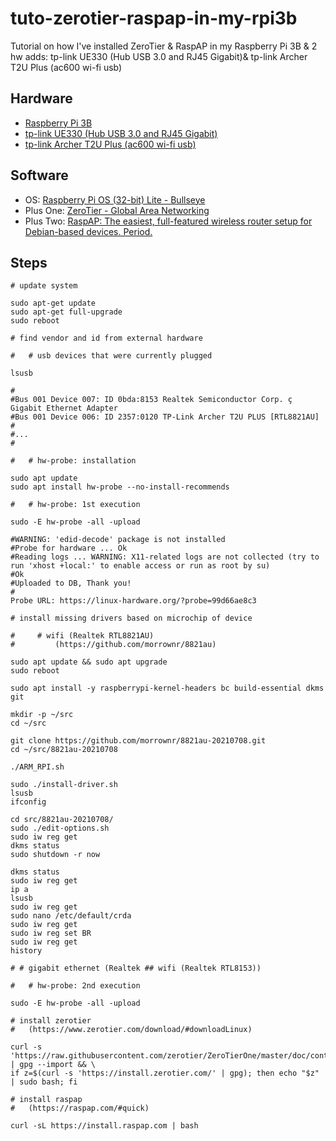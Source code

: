 # tuto-zerotier-raspap-in-my-rpi3b

Tutorial on how I've installed ZeroTier & RaspAP in my Raspberry Pi 3B & 2 hw adds: tp-link UE330 (Hub USB 3.0 and RJ45 Gigabit)&amp; tp-link Archer T2U Plus (ac600 wi-fi usb)

## Hardware

- [Raspberry Pi 3B](https://www.raspberrypi.com/products/raspberry-pi-3-model-b/)
- [tp-link UE330 (Hub USB 3.0 and RJ45 Gigabit)](https://www.tp-link.com/en/support/download/ue330/)
- [tp-link Archer T2U Plus (ac600 wi-fi usb)](https://www.tp-link.com/en/support/download/archer-t2u-plus/)

## Software

- OS: [Raspberry Pi OS	(32-bit) Lite - Bullseye](https://www.raspberrypi.org/software/operating-systems/#raspberry-pi-os-32-bit)
- Plus One: [ZeroTier - Global Area Networking](https://www.zerotier.com/)
- Plus Two: [RaspAP: The easiest, full-featured wireless router setup for Debian-based devices. Period.](https://raspap.com/)

## Steps

```shell
# update system

sudo apt-get update
sudo apt-get full-upgrade
sudo reboot
```

```shell
# find vendor and id from external hardware
  
#   # usb devices that were currently plugged

lsusb

#
#Bus 001 Device 007: ID 0bda:8153 Realtek Semiconductor Corp. ç Gigabit Ethernet Adapter
#Bus 001 Device 006: ID 2357:0120 TP-Link Archer T2U PLUS [RTL8821AU]
#
#...
#

#   # hw-probe: installation

sudo apt update
sudo apt install hw-probe --no-install-recommends

#   # hw-probe: 1st execution

sudo -E hw-probe -all -upload

#WARNING: 'edid-decode' package is not installed
#Probe for hardware ... Ok
#Reading logs ... WARNING: X11-related logs are not collected (try to run 'xhost +local:' to enable access or run as root by su)
#Ok
#Uploaded to DB, Thank you!
#
Probe URL: https://linux-hardware.org/?probe=99d66ae8c3
```

```shell
# install missing drivers based on microchip of device

#     # wifi (Realtek RTL8821AU)
#         (https://github.com/morrownr/8821au)

sudo apt update && sudo apt upgrade
sudo reboot

sudo apt install -y raspberrypi-kernel-headers bc build-essential dkms git

mkdir -p ~/src
cd ~/src

git clone https://github.com/morrownr/8821au-20210708.git
cd ~/src/8821au-20210708

./ARM_RPI.sh

sudo ./install-driver.sh
lsusb
ifconfig

cd src/8821au-20210708/
sudo ./edit-options.sh
sudo iw reg get
dkms status
sudo shutdown -r now

dkms status
sudo iw reg get
ip a
lsusb
sudo iw reg get
sudo nano /etc/default/crda
sudo iw reg get
sudo iw reg set BR
sudo iw reg get
history

# # gigabit ethernet (Realtek ## wifi (Realtek RTL8153))
```

```shell
#   # hw-probe: 2nd execution

sudo -E hw-probe -all -upload
```

```shell
# install zerotier
#   (https://www.zerotier.com/download/#downloadLinux)

curl -s 'https://raw.githubusercontent.com/zerotier/ZeroTierOne/master/doc/contact%40zerotier.com.gpg' | gpg --import && \
if z=$(curl -s 'https://install.zerotier.com/' | gpg); then echo "$z" | sudo bash; fi
```

```shell
# install raspap 
#   (https://raspap.com/#quick)

curl -sL https://install.raspap.com | bash
```
